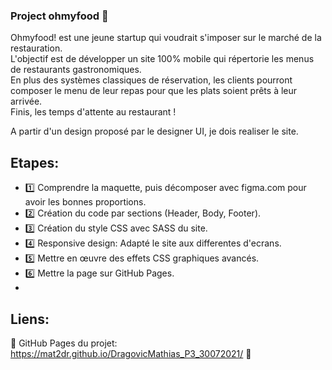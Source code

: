 ### Project ohmyfood :fork_and_knife:

Ohmyfood! est une jeune startup qui voudrait s'imposer sur le marché de la restauration.<br />
L'objectif est de développer un site 100% mobile qui répertorie les menus de restaurants gastronomiques.<br />
En plus des systèmes classiques de réservation, les clients pourront composer le menu de leur repas pour que les plats soient prêts à leur arrivée.<br />
Finis, les temps d'attente au restaurant !<br />

A partir d'un design proposé par le designer UI, je dois realiser le site.

## Etapes:

- :one: Comprendre la maquette, puis décomposer avec figma.com pour avoir les bonnes proportions.
- :two: Création du code par sections (Header, Body, Footer).
- :three: Création du style CSS avec SASS du site.
- :four: Responsive design: Adapté le site aux differentes d'ecrans.
- :five: Mettre en œuvre des effets CSS graphiques avancés.
- :six: Mettre la page sur GitHub Pages.
- 
## Liens:

:link: GitHub Pages du projet: https://mat2dr.github.io/DragovicMathias_P3_30072021/ :link:
